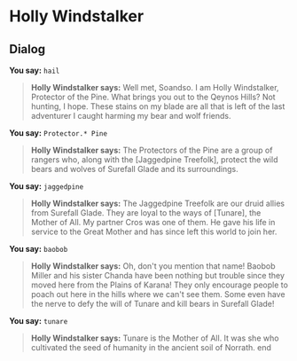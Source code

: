 # Holly Windstalker


## Dialog

**You say:** `hail`



>**Holly Windstalker says:** Well met, Soandso.  I am Holly Windstalker, Protector of the Pine.  What brings you out to the Qeynos Hills?  Not hunting, I hope. These stains on my blade are all that is left of the last adventurer I caught harming my bear and wolf friends.

**You say:** `Protector.* Pine`



>**Holly Windstalker says:** The Protectors of the Pine are a group of rangers who, along with the [Jaggedpine Treefolk], protect the wild bears and wolves of Surefall Glade and its surroundings.

**You say:** `jaggedpine`



>**Holly Windstalker says:** The Jaggedpine Treefolk are our druid allies from Surefall Glade.  They are loyal to the ways of [Tunare], the Mother of All.  My partner Cros was one of them. He gave his life in service to the Great Mother and has since left this world to join her.

**You say:** `baobob`



>**Holly Windstalker says:** Oh, don't you mention that name!  Baobob Miller and his sister Chanda have been nothing but trouble since they moved here from the Plains of Karana!  They only encourage people to poach out here in the hills where we can't see them.  Some even have the nerve to defy the will of Tunare and kill bears in Surefall Glade!

**You say:** `tunare`



>**Holly Windstalker says:** Tunare is the Mother of All.  It was she who cultivated the seed of humanity in the ancient soil of Norrath.
end
